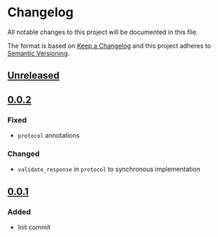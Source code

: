 # Changelog
All notable changes to this project will be documented in this file.

The format is based on [Keep a Changelog](http://keepachangelog.com/en/1.0.0/)
and this project adheres to [Semantic Versioning](http://semver.org/spec/v2.0.0.html).

## [Unreleased]

## [0.0.2]
### Fixed
- `protocol` annotations
### Changed
- `validate_response` in `protocol` to synchronous implementation

## [0.0.1]
### Added
- Init commit


[Unreleased]: https://github.com/ANMalko/aiolookin/compare/main...v0.0.2
[0.0.2]: https://github.com/ANMalko/aiolookin/compare/v0.0.1...v0.0.2
[0.0.1]: https://github.com/ANMalko/aiolookin/